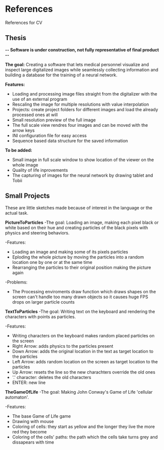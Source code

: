 # References
References for CV

## Thesis
**-- Software is under construction, not fully representative of final product --**

**The goal:**
  Creating a software that lets medical personnel visualize and inspect large digitalized images while seamlessly collecting information     and building a database for the training of a neural network.
  
**Features:**
  - Loading and processing image files straight from the digitalizer with the use of an external program
  - Rescaling the image for multiple resolutions with value interpolation
  - Projects: create project folders for different images and load the already processed ones at will
  - Small resolution preview of the full image
  - The full scale view rendres four images and can be moved with the arrow keys
  - INI configuration file for easy access
  - Sequence based data structure for the saved information
  
**To be added:**
  - Small image in full scale window to show location of the viewer on the whole image
  - Quality of life inprovements
  - The capturing of images for the neural network by drawing tablet and Tobii
  
## Small Projects

These are little sketches made because of interest in the language or the actual task.

  **PictureToParticles**
  -The goal:
      Loading an image, making each pixel black or white based on their hue and creating particles of the black pixels with physics and         steering behaviors.
      
  -Features:
   - Loading an image and making some of its pixels particles
   - Eploding the whole picture by moving the particles into a random location one by one or at the same time
   - Rearranging the particles to their original position making the picture again
      
  -Problems:
   - The Processing enviroments draw function which draws shapes on the screen can't handle too many drawn objects so it causes huge       FPS drops on larger particle counts
      
  **TextToParticles**
  -The goal:
      Writing text on the keyboard and rendering the characters with points as particles.
      
  -Features:
   - Writing characters on the keyboard makes random placed particles on the screen
   - Right Arrow: adds physics to the particles present
   - Down Arrow: adds the original location in the text as target location to the particles
   - Left Arrow: adds random location on the screen as target location to the particles
   - Up Arrow: resets the line so the new charachters override the old ones
   - '.' character: deletes the old characters
   - ENTER: new line
      
  **TheGameOfLife**
  -The goal:
      Making John Conway's Game of Life 'cellular automaton'.
      
  -Features:
   - The base Game of Life game
   - Drawing with mouse
   - Coloring of cells: they start as yellow and the longer they live the more red they become
   - Coloring of the cells' paths: the path which the cells take turns grey and dissapears with time
